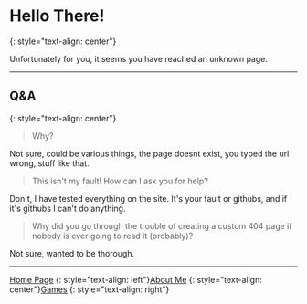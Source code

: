 # Hello There!
{: style="text-align: center"}

Unfortunately for you, it seems you have reached an unknown page.

---

## Q&A
{: style="text-align: center"}

>Why?

Not sure, could be various things, the page doesnt exist, you typed the url wrong, stuff like that.

>This isn't my fault! How can I ask you for help?

Don't, I have tested everything on the site. It's your fault or githubs, and if it's githubs I can't do anything.

>Why did you go through the trouble of creating a custom 404 page if nobody is ever going to read it (probably)?

Not sure, wanted to be thorough.

---

[Home Page](https://keththemeifwa.github.io) {: style="text-align: left"}[About Me](aboutme) {: style="text-align: center"}[Games](games) {: style="text-align: right"}
